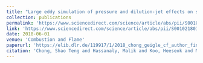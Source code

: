 ```yaml
---
title: "Large eddy simulation of pressure and dilution-jet effects on soot formation in a model aircraft swirl combustor"
collection: publications
permalink: 'https://www.sciencedirect.com/science/article/abs/pii/S0010218018300932'
link: 'https://www.sciencedirect.com/science/article/abs/pii/S0010218018300932'
date: 2018-06-01
venue: 'Combustion and Flame'
paperurl: 'https://elib.dlr.de/119917/1/2018_chong_geigle_cf_author_final.pdf'
citation: 'Chong, Shao Teng and Hassanaly, Malik and Koo, Heeseok and Mueller, Michael E. and Raman, Venkat and Geigle, Klaus-Peter (2018). &quot; Large eddy simulation of pressure and dilution-jet effects on soot formation in a model aircraft swirl combustor.&quot; <i>Combustion and Flame</i>. 192, 452-472.'
---
```

